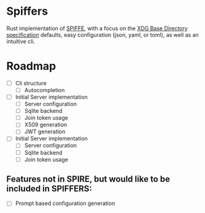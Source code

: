 # Spiffers

Rust implementation of [SPIFFE](https://github.com/spiffe/spiffe), with a focus
on the [XDG Base Directory specification](http://standards.freedesktop.org/basedir-spec/basedir-spec-latest.html)
defaults, easy configuration (json, yaml, or toml), as well as an intuitive cli.

# Roadmap

- [ ] Cli structure
  - [ ] Autocompletion
- [ ] Initial Server implementation
  - [ ] Server configuration
  - [ ] Sqlite backend
  - [ ] Join token usage
  - [ ] X509 generation
  - [ ] JWT generation
- [ ] Initial Server implementation
  - [ ] Server configuration
  - [ ] Sqlite backend
  - [ ] Join token usage

## Features not in SPIRE, but would like to be included in SPIFFERS:

- [ ] Prompt based configuration generation
